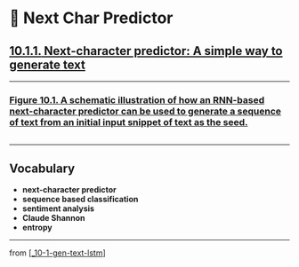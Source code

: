 # 🦋 Next Char Predictor

## [**10.1.1.** Next-character predictor: A simple way to generate text]()

---

### [**Figure 10.1.** A schematic illustration of how an RNN-based next-character predictor can be used to generate a sequence of text from an initial input snippet of text as the seed.](https://livebook.manning.com/book/deep-learning-with-javascript/chapter-10/ch10fig01)

<img src="">

---

## **Vocabulary**

- **next-character predictor**
- **sequence based classification**
- **sentiment analysis**
- **Claude Shannon**
- **entropy**

---

from [[_10-1-gen-text-lstm]]

[//begin]: # "Autogenerated link references for markdown compatibility"
[_10-1-gen-text-lstm]: _10-1-gen-text-lstm.md "🦋 Gen Text LSTM"
[//end]: # "Autogenerated link references"
